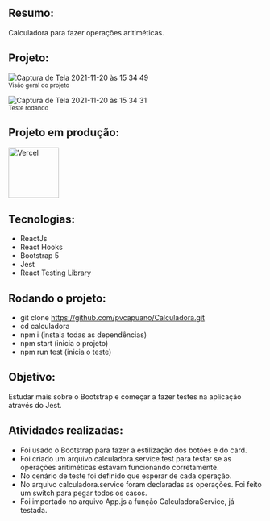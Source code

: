 ## Resumo: 

Calculadora para fazer operações aritiméticas. 

## Projeto:

![Captura de Tela 2021-11-20 às 15 34 49](https://user-images.githubusercontent.com/10540844/142737638-4ef1cf7d-4da0-4aff-8d1b-e0cb9970dfec.png) <br>
<sub>Visão geral do projeto</sub>

![Captura de Tela 2021-11-20 às 15 34 31](https://user-images.githubusercontent.com/10540844/142737643-88cbf750-61e9-4d47-ad12-f9bf2b71d115.png) <br>
<sub>Teste rodando</sub>

## Projeto em produção:

<p>
 <a href="https://calculadora-chi.vercel.app/" target="_blank"> 
  <img src="https://ml.globenewswire.com/Resource/Download/3a54c241-a668-4c94-9747-3d3da9da3bf2?size=2" alt="Vercel" width="100"/> 
 </a>
</p>

## Tecnologias:
* ReactJs
* React Hooks
* Bootstrap 5
* Jest
* React Testing Library

## Rodando o projeto:

* git clone https://github.com/pvcapuano/Calculadora.git
* cd calculadora
* npm i (instala todas as dependências)
* npm start (inicia o projeto)
* npm run test (inicia o teste)

## Objetivo:
Estudar mais sobre o Bootstrap e começar a fazer testes na aplicação através do Jest.

## Atividades realizadas:

* Foi usado o Bootstrap para fazer a estilização dos botões e do card. 
* Foi criado um arquivo calculadora.service.test para testar se as operações aritiméticas estavam funcionando corretamente.
* No cenário de teste foi definido que esperar de cada operação.
* No arquivo calculadora.service foram declaradas as operações. Foi feito um switch para pegar todos os casos.
* Foi importado no arquivo App.js a função CalculadoraService, já testada.
